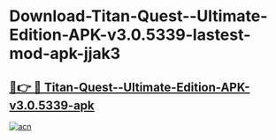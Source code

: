 # Download-Titan-Quest--Ultimate-Edition-APK-v3.0.5339-lastest-mod-apk-jjak3

<h2><a href="https://apkcomod.com?title=Titan-Quest--Ultimate-Edition-APK-v3.0.5339">🔗👉 🔴 Titan-Quest--Ultimate-Edition-APK-v3.0.5339-apk </a></h2>

[![acn](https://github.com/user-attachments/assets/0f9c940e-d8b0-45ae-aac7-cd30a18b3e1c)](https://apkcomod.com?title=Titan-Quest--Ultimate-Edition-APK-v3.0.5339)
